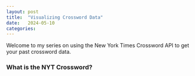 ```yaml
---
layout: post
title:  "Visualizing Crossword Data"
date:   2024-05-10
categories: 
---
```


Welcome to my series on using the New York Times Crossword API to get your past crossword data.

### What is the NYT Crossword?

